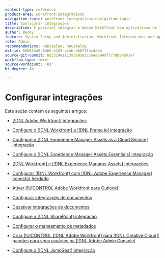 ```yaml
---
content-type: reference
product-area: workfront-integrations
navigation-topic: workfront-integrations-navigation-topic
title: Configurar integrações
description: É possível integrar o Adobe Workfront com aplicativos de terceiros. As integrações podem estender a utilidade do Workfront e personalizá-lo de acordo com as necessidades da sua organização.
author: Becky
feature: System Setup and Administration, Workfront Integrations and Apps
role: Admin
recommendations: noDisplay, noCatalog
exl-id: 50088ae0-8460-4163-acab-ebb711acda5a
source-git-commit: 8d2329e111393e83e3c26ee694df7770b8459247
workflow-type: tm+mt
source-wordcount: '81'
ht-degree: 4%

---
```


# Configurar integrações

Esta seção contém os seguintes artigos:

* [[!DNL Adobe Workfront] integrações](../../administration-and-setup/configure-integrations/workfront-integrations-1.md)
* [Configure o [!DNL Workfront] e [!DNL Frame.io] integração](/help/quicksilver/administration-and-setup/configure-integrations/configure-wf-and-frame.md)
* [Configure o [!DNL Experience Manager Assets as a Cloud Service] integração](../../administration-and-setup/configure-integrations/configure-aacs-integration.md)
* [Configure o [!DNL Experience Manager Assets Essentials] integração](../../documents/adobe-workfront-for-experience-manager-assets-essentials/setup-asset-essentials.md)
* [[!DNL Workfront] e [!DNL Experience Manager Assets] Integrações](../../documents/workfront-and-experience-manager-integrations/wf-experience-manager-integrations.md)
* [Configurar [!DNL Workfront] com [!DNL Adobe Experience Manager] conector herdado](../../administration-and-setup/configure-integrations/configure-workfront-aem.md)
* [Ativar [!UICONTROL Adobe Workfront para Outlook]](../../administration-and-setup/configure-integrations/enable-workfront-for-outlook.md)
* [Configurar integrações de documentos](../../administration-and-setup/configure-integrations/configure-document-integrations.md)
* [Desativar integrações de documentos](../../administration-and-setup/configure-integrations/disable-document-integrations.md)
* [Configure o [!DNL SharePoint] integração](../../administration-and-setup/configure-integrations/configure-sharepoint-integration.md)
* [Configurar o mapeamento de metadados](../../administration-and-setup/configure-integrations/set-up-metadata-mapping.md)
* [Criar [!UICONTROL [!DNL Adobe Workfront] para [!DNL Creative Cloud]] pacotes para seus usuários na [!DNL Adobe Admin Console]](/help/quicksilver/administration-and-setup/configure-integrations/create-plugin-only-packages.md)

  <!--
  <li data-mc-conditions="QuicksilverOrClassic.Draft mode"><a href="../../administration-and-setup/configure-integrations/create-oauth-application.md" class="MCXref xref" xrefformat="{para}">Create OAuth2 applications for Workfront integrations</a> </li>
  -->

  <!--
  <li data-mc-conditions="QuicksilverOrClassic.Draft mode"><a href="../../administration-and-setup/configure-integrations/manage-custom-oauth2-apps.md" class="MCXref xref" xrefformat="{para}">View and manage custom OAuth2 applications</a> </li>
  -->

* [Configure o [!DNL JumpSeat] integração](/help/quicksilver/administration-and-setup/configure-integrations/configure-jumpseat.md)
